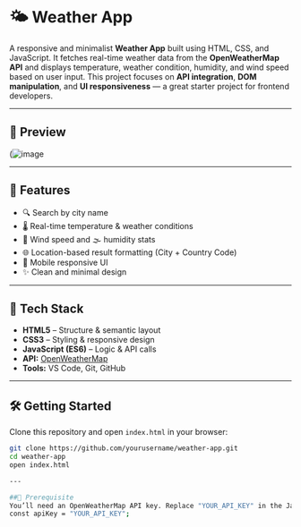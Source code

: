 # 🌤️ Weather App

A responsive and minimalist **Weather App** built using HTML, CSS, and JavaScript. It fetches real-time weather data from the **OpenWeatherMap API** and displays temperature, weather condition, humidity, and wind speed based on user input. This project focuses on **API integration**, **DOM manipulation**, and **UI responsiveness** — a great starter project for frontend developers.

---

## 📸 Preview

(![image](https://github.com/user-attachments/assets/84352244-ba7a-45fa-8d15-26021bdece94)

---

## 🚀 Features

- 🔍 Search by city name  
- 🌡️ Real-time temperature & weather conditions  
- 💨 Wind speed and 🌫️ humidity stats  
- 🌐 Location-based result formatting (City + Country Code)  
- 📱 Mobile responsive UI  
- ✨ Clean and minimal design

---

## 🧠 Tech Stack

- **HTML5** – Structure & semantic layout  
- **CSS3** – Styling & responsive design  
- **JavaScript (ES6)** – Logic & API calls  
- **API:** [OpenWeatherMap](https://openweathermap.org/api)  
- **Tools:** VS Code, Git, GitHub

---

## 🛠️ Getting Started

Clone this repository and open `index.html` in your browser:

```bash
git clone https://github.com/yourusername/weather-app.git
cd weather-app
open index.html

---

##🔑 Prerequisite
You’ll need an OpenWeatherMap API key. Replace "YOUR_API_KEY" in the JavaScript file with your actual key.
const apiKey = "YOUR_API_KEY";
